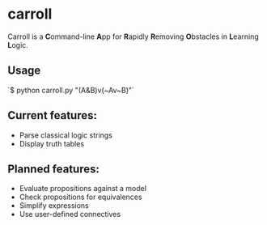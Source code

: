 # carroll
Carroll is a **C**ommand-line **A**pp for **R**apidly **R**emoving **O**bstacles in **L**earning **L**ogic.

<h2>Usage</h2>
`$ python carroll.py "(A&B)v(~Av~B)"`

<h2>Current features:</h2>

 - Parse classical logic strings
 - Display truth tables

<h2>Planned features:</h2>

 - Evaluate propositions against a model
 - Check propositions for equivalences
 - Simplify expressions
 - Use user-defined connectives
